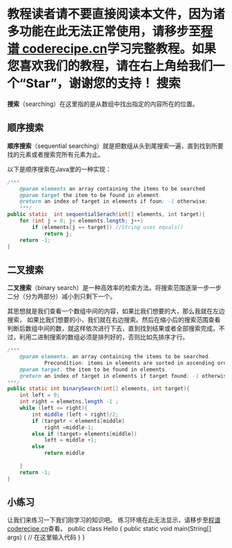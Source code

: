 <notice>教程读者请不要直接阅读本文件，因为诸多功能在此无法正常使用，请移步至[程谱 coderecipe.cn](https://coderecipe.cn/learn/5)学习完整教程。如果您喜欢我们的教程，请在右上角给我们一个“Star”，谢谢您的支持！</notice>
搜索
======
**搜索**（searching）在这里指的是从数组中找出指定的内容所在的位置。

顺序搜索
------
**顺序搜索**（sequential searching）就是把数组从头到尾搜索一遍，直到找到所要找的元素或者搜索完所有元素为止。

以下是顺序搜索在Java里的一种实现：
```java
/***
    @param elements an array containing the items to be searched
    @param target the item to be found in element.
    @return an index of target in elements if foun; -1 otherwise;
    ***/
public static  int sequentialSerach(int[] elements, int target){
    for (int j = 0; j< elements.length; j++)
        if (elements[j == target]) //String uses equals()
            return j;
    return -1;
}
```

二叉搜索
-----
**二叉搜索**（binary search）是一种高效率的检索方法。将搜索范围逐渐一步一步二分（分为两部分）减小到只剩下一个。

其思想就是我们查看一个数组中间的内容，如果比我们想要的大，那么我就在左边搜索，
如果比我们想要的小，我们就在右边搜索。然后在缩小后的搜索范围查看判断后数组中间的数，就这样依次进行下去，直到找到结果或者全部搜索完成。不过，利用二进制搜索的数组必须是排列好的，否则比如先排序才行。

```java
/***
    @param elements. an array containing the items to be searched.
            Precondition: items in elements are sorted in ascending order.
    @param target. the item to be found in elements.
    @return an index of target in elements if target found; -1 otherwise.
***/
public static int binarySearch(int[] elements, int target){
    int left = 0;
    int right = elemetns.length -1 ;
    while (left <= right){
        int middle (left + right)/2;
        if (targetr < elements[middle]
            right =middle-1;
        else if (target> elements[middle])
            left = middle +1;
        else 
            return middle
        
    }
    return -1;
}
```

小练习
------
让我们来练习一下我们刚学习的知识吧。
<lab lang="java" parameters="filename=Hello.java">
<notice>练习环境在此无法显示，请移步至[程谱 coderecipe.cn](https://coderecipe.cn/learn/5)查看。</notice>
public class Hello {
  public static void main(String[] args) {
      // 在这里输入代码
  }
}
</lab>
